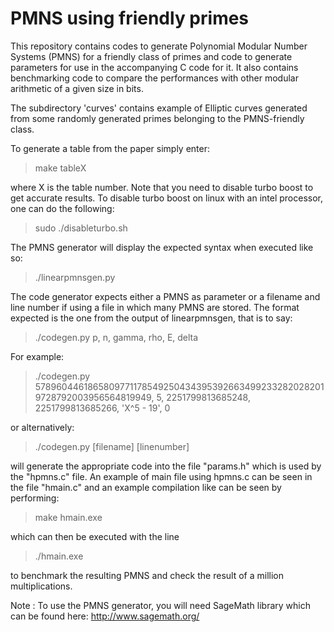 # PMNS using friendly primes
This repository contains codes to generate Polynomial Modular Number Systems (PMNS) for a friendly class of primes and code to generate parameters for use in the accompanying C code for it. It also contains benchmarking code to compare the performances with other modular arithmetic of a given size in bits.

The subdirectory 'curves' contains example of Elliptic curves generated from some randomly generated primes belonging to the PMNS-friendly class.

To generate a table from the paper simply enter:
> make tableX

where X is the table number. Note that you need to disable turbo boost to get accurate results. To disable turbo boost on linux with an intel processor, one can do the following:
> sudo ./disableturbo.sh

The PMNS generator will display the expected syntax when executed like so:
> ./linearpmnsgen.py

The code generator expects either a PMNS as parameter or a filename and line number if using a file in which many PMNS are stored. The format expected is the one from the output of linearpmnsgen, that is to say:
> ./codegen.py p, n, gamma, rho, E, delta

For example:
> ./codegen.py 57896044618658097711785492504343953926634992332820282019728792003956564819949, 5, 2251799813685248, 2251799813685266, 'X^5 - 19', 0

or alternatively:
> ./codegen.py [filename] [linenumber]

will generate the appropriate code into the file "params.h" which is used by the "hpmns.c" file. An example of main file using hpmns.c can be seen in the file "hmain.c" and an example compilation like can be seen by performing:
> make hmain.exe

which can then be executed with the line
> ./hmain.exe

to benchmark the resulting PMNS and check the result of a million multiplications.

Note : To use the PMNS generator, you will need SageMath library which can be found here: http://www.sagemath.org/
